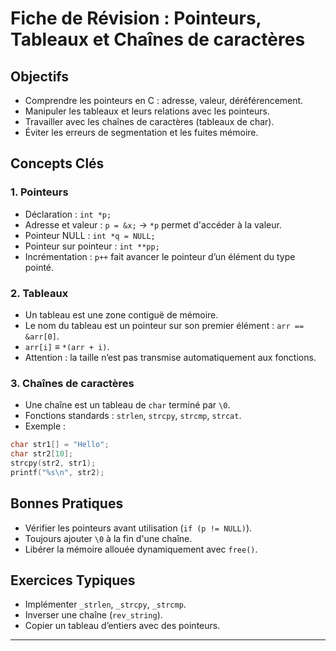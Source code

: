 # Fiche de Révision : Pointeurs, Tableaux et Chaînes de caractères

## Objectifs
- Comprendre les pointeurs en C : adresse, valeur, déréférencement.
- Manipuler les tableaux et leurs relations avec les pointeurs.
- Travailler avec les chaînes de caractères (tableaux de char).
- Éviter les erreurs de segmentation et les fuites mémoire.

## Concepts Clés

### 1. Pointeurs
- Déclaration : `int *p;`
- Adresse et valeur : `p = &x;` → `*p` permet d'accéder à la valeur.
- Pointeur NULL : `int *q = NULL;`
- Pointeur sur pointeur : `int **pp;`
- Incrémentation : `p++` fait avancer le pointeur d’un élément du type pointé.

### 2. Tableaux
- Un tableau est une zone contiguë de mémoire.
- Le nom du tableau est un pointeur sur son premier élément : `arr == &arr[0]`.
- `arr[i]` ≡ `*(arr + i)`.
- Attention : la taille n’est pas transmise automatiquement aux fonctions.

### 3. Chaînes de caractères
- Une chaîne est un tableau de `char` terminé par `\0`.
- Fonctions standards : `strlen`, `strcpy`, `strcmp`, `strcat`.
- Exemple :
```c
char str1[] = "Hello";
char str2[10];
strcpy(str2, str1);
printf("%s\n", str2);
```

## Bonnes Pratiques
- Vérifier les pointeurs avant utilisation (`if (p != NULL)`).
- Toujours ajouter `\0` à la fin d'une chaîne.
- Libérer la mémoire allouée dynamiquement avec `free()`.

## Exercices Typiques
- Implémenter `_strlen`, `_strcpy`, `_strcmp`.
- Inverser une chaîne (`rev_string`).
- Copier un tableau d’entiers avec des pointeurs.

---
